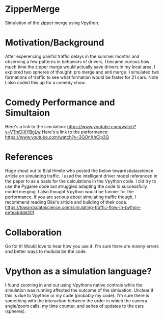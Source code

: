 # ZipperMerge
Simulation of the zipper merge using Vpython.

# Motivation/Background 
After experencing painful traffic delays in the summer months and observing a few patterns in behaviors of drivers, I became curious how much time the zipper merge would actually save drivers in my local area. I explored two spheres of thought: pro merge and anti merge. I simulated two formations of traffic to see what formation would be faster for 21 cars. Note I also coded this up for a comedy show.

# Comedy Performance and Simultaion
Here's a link to the simulation: https://www.youtube.com/watch?v=VTmDIXYBgLw
Here's a link to the performance: https://www.youtube.com/watch?v=3QOnXhCjp3Q


# References
Huge shout out to Bilal Himite who posted the below towardsdatascience article on simulating traffic. I used the intelligent driver model referenced in the paper to as a basis for the calculations in the Vpython code. I did try to use the Pygame code but struggled adapting the code to successfully model merging. I also thought Vpython would be funnier for the performance. If you are serious about simulating traffic though, I recommend reading Bilal's article and building of their code. https://towardsdatascience.com/simulating-traffic-flow-in-python-ee1eab4dd20f

# Collaboration
Go for it! Would love to hear how you use it. I'm sure there are manny errors and better ways to modularize the code. 


# Vpython as a simulation language?
I found zooming in and out using Vpythons native controls while the simulation was running affected the outcome of the simluation. Unclear if this is due to Vpython or my code (probably my code). I'm sure there is something with the interaction between the order in which the camera angle/zoom calls, my time counter, and series of updates to the cars (spheres). 
